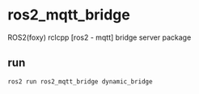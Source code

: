 # ros2_mqtt_bridge
ROS2(foxy) rclcpp [ros2 - mqtt] bridge server package

## run
```bash
ros2 run ros2_mqtt_bridge dynamic_bridge
```
